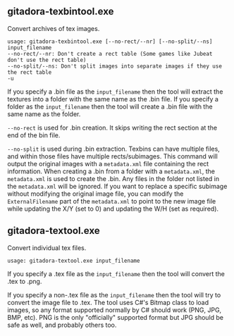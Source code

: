 ## gitadora-texbintool.exe
Convert archives of tex images.
```
usage: gitadora-texbintool.exe [--no-rect/--nr] [--no-split/--ns] input_filename
--no-rect/--nr: Don't create a rect table (Some games like Jubeat don't use the rect table)
--no-split/--ns: Don't split images into separate images if they use the rect table
-u
```

If you specify a .bin file as the `input_filename` then the tool will extract the textures into a folder with the same name as the .bin file.
If you specify a folder as the `input_filename` then the tool will create a .bin file with the same name as the folder.

`--no-rect` is used for .bin creation. It skips writing the rect section at the end of the bin file.

`--no-split` is used during .bin extraction. Texbins can have multiple files, and within those files have multiple rects/subimages.
This command will output the original images with a `metadata.xml` file containing the rect information.
When creating a .bin from a folder with a `metadata.xml`, the `metadata.xml` is used to create the .bin. Any files in the folder not listed in the `metadata.xml` will be ignored.
If you want to replace a specific subimage without modifying the original image file, you can modify the `ExternalFilename` part of the `metadata.xml` to point to the new image file while updating the X/Y (set to 0) and updating the W/H (set as required).

## gitadora-textool.exe
Convert individual tex files.
```
usage: gitadora-textool.exe input_filename
```

If you specify a .tex file as the `input_filename` then the tool will convert the .tex to .png.

If you specify a non-.tex file as the `input_filename` then the tool will try to convert the image file to .tex.
The tool uses C#'s Bitmap class to load images, so any format supported normally by C# should work (PNG, JPG, BMP, etc).
PNG is the only "officially" supported format but JPG should be safe as well, and probably others too.
